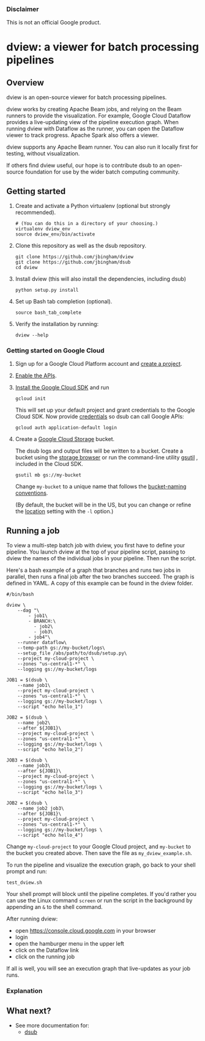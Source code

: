 ### Disclaimer

This is not an official Google product.

# dview: a viewer for batch processing pipelines

## Overview

dview is an open-source viewer for batch processing pipelines. 

dview works by creating Apache Beam jobs, and relying on the Beam runners to
provide the visualization. For example, Google Cloud Dataflow provides a
live-updating view of the pipeline execution graph. When running dview
with Dataflow as the runner, you can open the Dataflow viewer to track
progress. Apache Spark also offers a viewer. 

dview supports any Apache Beam runner. You can also run it locally first
for testing, without visualization.

If others find dview useful, our hope is to contribute dsub to an open-source
foundation for use by the wider batch computing community.

## Getting started

1.  Create and activate a Python virtualenv (optional but strongly recommended).

        # (You can do this in a directory of your choosing.)
        virtualenv dview_env
        source dview_env/bin/activate

1.  Clone this repository as well as the dsub repository.

        git clone https://github.com/jbingham/dview
        git clone https://github.com/jbingham/dsub
        cd dview

1.  Install dview (this will also install the dependencies, including dsub)

        python setup.py install

1.  Set up Bash tab completion (optional).

        source bash_tab_complete

1.  Verify the installation by running:

        dview --help

### Getting started on Google Cloud

1.  Sign up for a Google Cloud Platform account and
    [create a project](https://console.cloud.google.com/project?).

1.  [Enable the APIs](https://console.cloud.google.com/flows/enableapi?apiid=genomics,storage_component,compute_component&redirect=https://console.cloud.google.com).

1.  [Install the Google Cloud SDK](https://cloud.google.com/sdk/) and run

        gcloud init

    This will set up your default project and grant credentials to the Google
    Cloud SDK. Now provide [credentials](https://developers.google.com/identity/protocols/application-default-credentials)
    so dsub can call Google APIs:

        gcloud auth application-default login

1.  Create a [Google Cloud Storage](https://cloud.google.com/storage) bucket.

    The dsub logs and output files will be written to a bucket. Create a
    bucket using the [storage browser](https://cloud.google.com/storage/browser?project=)
    or run the command-line utility [gsutil](https://cloud.google.com/storage/docs/gsutil)
    , included in the Cloud SDK.

        gsutil mb gs://my-bucket

    Change `my-bucket` to a unique name that follows the
    [bucket-naming conventions](https://cloud.google.com/storage/docs/bucket-naming).

    (By default, the bucket will be in the US, but you can change or
    refine the [location](https://cloud.google.com/storage/docs/bucket-locations)
    setting with the `-l` option.)

## Running a job

To view a multi-step batch job with dview, you first have to define your pipeline.
You launch dview at the top of your pipeline script, passing to dview the
names of the individual jobs in your pipeline. Then run the script.

Here's a bash example of a graph that branches and runs two jobs in parallel,
then runs a final job after the two branches succeed. The graph is defined in YAML.
A copy of this example can be found in the dview folder.

    #/bin/bash
    
    dview \
        --dag "\
            - job1\
            - BRANCH:\
              - job2\
              - job3\
            - job4"\
        --runner dataflow\
        --temp-path gs://my-bucket/logs\
        --setup_file /abs/path/to/dsub/setup.py\
        --project my-cloud-project \
        --zones "us-central1-*" \
        --logging gs://my-bucket/logs
    
    JOB1 = $(dsub \
        --name job1\
        --project my-cloud-project \
        --zones "us-central1-*" \
        --logging gs://my-bucket/logs \
        --script "echo hello_1")
    
    JOB2 = $(dsub \
        --name job2\
        --after ${JOB1}\
        --project my-cloud-project \
        --zones "us-central1-*" \
        --logging gs://my-bucket/logs \
        --script "echo hello_2")
    
    JOB3 = $(dsub \
        --name job3\
        --after ${JOB1}\
        --project my-cloud-project \
        --zones "us-central1-*" \
        --logging gs://my-bucket/logs \
        --script "echo hello_3")
    
    JOB2 = $(dsub \
        --name job2 job3\
        --after ${JOB1}\
        --project my-cloud-project \
        --zones "us-central1-*" \
        --logging gs://my-bucket/logs \
        --script "echo hello_4")

Change `my-cloud-project` to your Google Cloud project, and `my-bucket`
to the bucket you created above. Then save the file as `my_dview_example.sh`.

To run the pipeline and visualize the execution graph, go back to
your shell prompt and run:

    test_dview.sh

Your shell prompt will block until the pipeline completes. If you'd rather
you can use the Linux command `screen` or run the script in the background
by appending an `&` to the shell command.

After running dview:
* open https://console.cloud.google.com in your browser
* login
* open the hamburger menu in the upper left
* click on the Dataflow link
* click on the running job

If all is well, you will see an execution graph that live-updates as
your job runs.

### Explanation

## What next?

* See more documentation for:
  * [dsub](https://github.com/googlegenomics/dsub)

